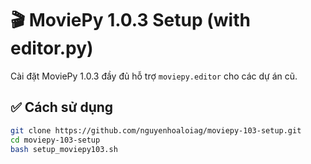# 🎬 MoviePy 1.0.3 Setup (with editor.py)

Cài đặt MoviePy 1.0.3 đầy đủ hỗ trợ `moviepy.editor` cho các dự án cũ.

## ✅ Cách sử dụng

```bash
git clone https://github.com/nguyenhoaloiag/moviepy-103-setup.git
cd moviepy-103-setup
bash setup_moviepy103.sh

